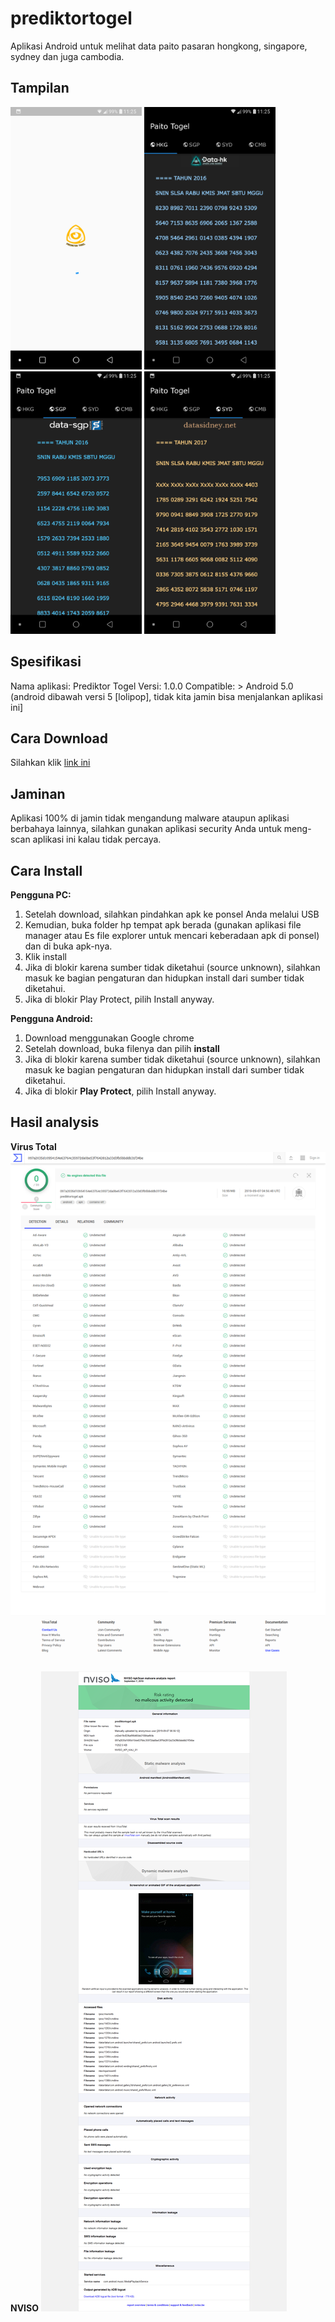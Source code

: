 # prediktortogel
Aplikasi Android untuk melihat data paito pasaran hongkong, singapore, sydney dan juga cambodia.

## Tampilan
<img width="210" src="https://raw.githubusercontent.com/idsugardev/prediktortogel/master/01.png"/> <img width="210" src="https://raw.githubusercontent.com/idsugardev/prediktortogel/master/02.png"/> <img width="210" src="https://raw.githubusercontent.com/idsugardev/prediktortogel/master/03.png"/> <img width="210" src="https://raw.githubusercontent.com/idsugardev/prediktortogel/master/04.png"/>

## Spesifikasi
Nama aplikasi: Prediktor Togel
Versi: 1.0.0
Compatible: > Android 5.0 
(android dibawah versi 5 [lolipop], tidak kita jamin bisa menjalankan aplikasi ini]

## Cara Download
Silahkan klik [link ini](https://raw.githubusercontent.com/idsugardev/prediktortogel/master/prediktor.apk)

## Jaminan
Aplikasi 100% di jamin tidak mengandung malware ataupun aplikasi berbahaya lainnya, silahkan gunakan aplikasi security Anda untuk meng-scan aplikasi ini kalau tidak percaya.

## Cara Install
__Pengguna PC:__
1. Setelah download, silahkan pindahkan apk ke ponsel Anda melalui USB
2. Kemudian, buka folder hp tempat apk berada (gunakan aplikasi file manager atau Es file explorer untuk mencari keberadaan apk di ponsel) dan di buka apk-nya.
3. Klik install
4. Jika di blokir karena sumber tidak diketahui (source unknown), silahkan masuk ke bagian pengaturan dan hidupkan install dari sumber tidak diketahui.
5. Jika di blokir Play Protect, pilih Install anyway.

__Pengguna Android:__
1. Download menggunakan Google chrome
2. Setelah download, buka filenya dan pilih **install**
3. Jika di blokir karena sumber tidak diketahui (source unknown), silahkan masuk ke bagian pengaturan dan hidupkan install dari sumber tidak diketahui.
4. Jika di blokir **Play Protect**, pilih Install anyway.

## Hasil analysis
**Virus Total**
![](https://raw.githubusercontent.com/idsugardev/prediktortogel/master/virustotal.png)

**NVISO**
![](https://raw.githubusercontent.com/idsugardev/prediktortogel/master/nviso.png)
